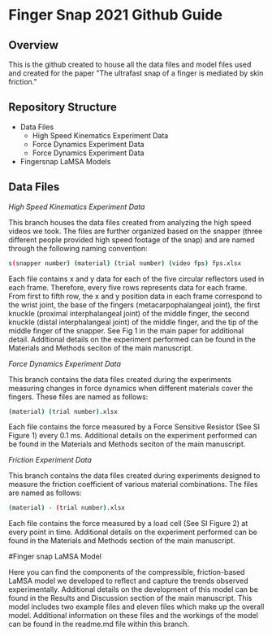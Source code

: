 # Finger Snap 2021 Github Guide

## Overview

This is the github created to house all the data files and model files used and created for the paper "The ultrafast snap of a finger is mediated by skin friction." 

## Repository Structure


- Data Files
    - High Speed Kinematics Experiment Data
    - Force Dynamics Experiment Data
    - Force Dynamics Experiment Data
- Fingersnap LaMSA Models

## Data Files

_High Speed Kinematics Experiment Data_

This branch houses the data files created from analyzing the high speed videos we took. The files are further organized based on the snapper (three different people provided high speed footage of the snap) and are named through the following naming convention:
```sh
s(snapper number) (material) (trial number) (video fps) fps.xlsx
```

Each file contains x and y data for each of the five circular reflectors used in each frame. Therefore, every five rows represents data for each frame. From first to fifth row, the x and y position data in each frame correspond to the wrist joint, the base of the fingers (metacarpophalangeal joint), the first knuckle (proximal interphalangeal joint) of the middle finger, the second knuckle (distal interphalangeal joint) of the middle finger, and the tip of the middle finger of the snapper. See Fig 1 in the main paper for additional detail. Additional details on the experiment performed can be found in the Materials and Methods seciton of the main manuscript.

_Force Dynamics Experiment Data_

This branch contains the data files created during the experiments measuring changes in force dynamics when different materials cover the fingers. These files are named as follows:
```sh
(material) (trial number).xlsx
```
Each file contains the force measured by a Force Sensitive Resistor (See SI Figure 1) every 0.1 ms. Additional details on the experiment performed can be found in the Materials and Methods seciton of the main manuscript.

_Friction Experiment Data_

This branch contains the data files created during experiments designed to measure the friction coefficient of various material combinations. The files are named as follows:
```sh
(material) - (trial number).xlsx
```
Each file contains the force measured by a load cell (See SI Figure 2) at every point in time. Additional details on the experiment performed can be found in the Materials and Methods section of the main manuscript. 

#Finger snap LaMSA Model

Here you can find the components of the compressible, friction-based LaMSA model we developed to reflect and capture the trends observed experimentally. Additional details on the development of this model can be found in the Results and Discussion section of the main manuscript. This model includes two example files and eleven files which make up the overall model. Additional information on these files and the workings of the model can be found in the readme.md file within this branch. 
